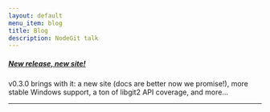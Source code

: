 ```yaml
---
layout: default
menu_item: blog
title: Blog
description: NodeGit talk
---
```


##### [New release, new site!](blog/new-release/)

v0.3.0 brings with it: a new site (docs are better now we promise!), more
stable Windows support, a ton of libgit2 API coverage, and more...

---
